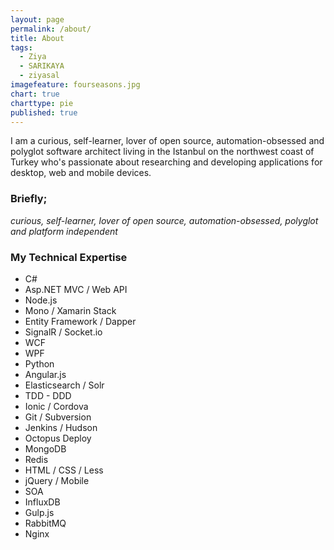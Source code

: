 ```yaml
---
layout: page
permalink: /about/
title: About
tags: 
  - Ziya
  - SARIKAYA
  - ziyasal
imagefeature: fourseasons.jpg
chart: true
charttype: pie
published: true
---
```

I am a curious, self-learner, lover of open source, automation-obsessed and polyglot software architect living in the Istanbul on the northwest coast of Turkey who's passionate about researching and developing applications for desktop, web and mobile devices.

### Briefly;
_curious, self-learner, lover of open source, automation-obsessed, polyglot and platform independent_

### My Technical Expertise
- C#
- Asp.NET MVC / Web API
- Node.js
- Mono / Xamarin Stack
- Entity Framework / Dapper
- SignalR / Socket.io
- WCF
- WPF
- Python
- Angular.js
- Elasticsearch / Solr
- TDD - DDD
- Ionic / Cordova
- Git / Subversion
- Jenkins / Hudson
- Octopus Deploy
- MongoDB
- Redis
- HTML / CSS / Less
- jQuery / Mobile
- SOA
- InfluxDB
- Gulp.js
- RabbitMQ
- Nginx
